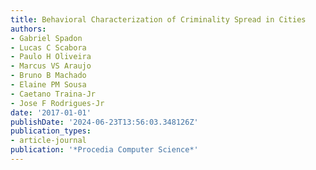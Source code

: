 ```yaml
---
title: Behavioral Characterization of Criminality Spread in Cities
authors:
- Gabriel Spadon
- Lucas C Scabora
- Paulo H Oliveira
- Marcus VS Araujo
- Bruno B Machado
- Elaine PM Sousa
- Caetano Traina-Jr
- Jose F Rodrigues-Jr
date: '2017-01-01'
publishDate: '2024-06-23T13:56:03.348126Z'
publication_types:
- article-journal
publication: '*Procedia Computer Science*'
---
```

